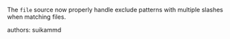 The `file` source now properly handle exclude patterns with multiple slashes when matching files.

authors: suikammd
